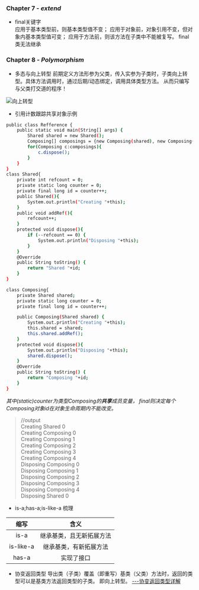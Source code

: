 ### Chapter 7 - ***extend***
* final关键字  
应用于基本类型前，则基本类型值不变；
应用于对象前，对象引用不变，但对象内基本类型值可变；
应用于方法前，则该方法在子类中不能被复写。
final类无法继承

### Chapter 8 - ***Polymorphism***
* 多态与向上转型
前期定义方法形参为父类，传入实参为子类时，子类向上转型。具体方法调用时，通过后期/动态绑定，调用具体类型方法。
从而只编写与父类打交道的程序！

![向上转型](https://timgsa.baidu.com/timg?image&quality=80&size=b9999_10000&sec=1537715513905&di=798aba637e3d250cf1bc9cb086cf4157&imgtype=0&src=http%3A%2F%2Fimage.codes51.com%2FArticle%2Fimage%2F20150512%2F20150512141922_9180.jpg "向上转型")

* 引用计数跟踪共享对象示例 
```sh
public class Refference {
	public static void main(String[] args) {
		Shared shared = new Shared();
		Composing[] composings = {new Composing(shared), new Composing(shared), new Composing(shared), new Composing(shared), new Composing(shared)};
		for(Composing c:composings){
			c.dispose();
		}
	}
}
class Shared{
	private int refcount = 0;
	private static long counter = 0;
	private final long id = counter++;
	public Shared(){
		System.out.println("Creating "+this);
	}
	public void addRef(){
		refcount++;
	}
	protected void dispose(){
		if (--refcount == 0) {
		    System.out.println("Disposing "+this);
		}
	}
	@Override
	public String toString() {
		return "Shared "+id;
	}
}

class Composing{
	private Shared shared;
	private static long counter = 0;
	private final long id = counter++;

	public Composing(Shared shared) {
		System.out.println("Creating "+this);
		this.shared = shared;
		this.shared.addRef();
	}
	protected void dispose(){
		System.out.println("Disposing "+this);
		shared.dispose();
	}
	@Override
	public String toString() {
		return "Composing "+id;
	}
}
```
*其中(static)counter为类型Composing的**共享**成员变量，*
*final则决定每个Composing对象id在对象生命周期内不能改变。*
> //output  
Creating Shared 0  
Creating Composing 0  
Creating Composing 1  
Creating Composing 2  
Creating Composing 3  
Creating Composing 4  
Disposing Composing 0  
Disposing Composing 1  
Disposing Composing 2  
Disposing Composing 3  
Disposing Composing 4  
Disposing Shared 0   
* is-a;has-a;is-like-a 梳理  

| 缩写 | 含义 |
| :---: | :---: |
| is-a | 继承基类，且无新拓展方法 |
| is-like-a | 继承基类，有新拓展方法 |
| has-a | 实现了接口 |
* 协变返回类型
导出类（子类）覆盖（即重写）基类（父类）方法时，返回的类型可以是基类方法返回类型的子类。
即向上转型。  [---协变返回类型详解](https://blog.csdn.net/huangwenyi1010/article/details/53454542)
